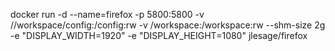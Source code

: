 docker run -d --name=firefox -p 5800:5800 -v //workspace/config:/config:rw -v /workspace:/workspace:rw --shm-size 2g -e "DISPLAY_WIDTH=1920" -e "DISPLAY_HEIGHT=1080" jlesage/firefox